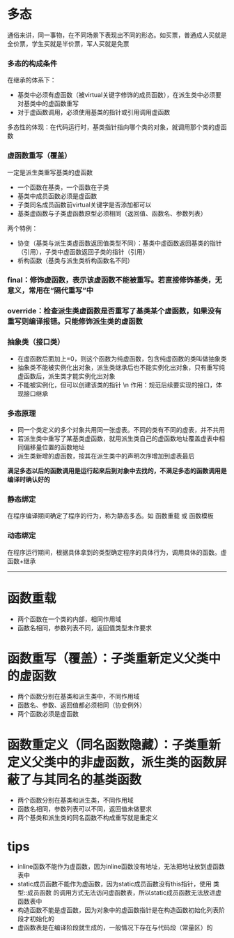 # 多态
通俗来讲，同一事物，在不同场景下表现出不同的形态。如买票，普通成人买就是全价票，学生买就是半价票，军人买就是免票

### 多态的构成条件
在继承的体系下：
+ 基类中必须有虚函数（被virtual关键字修饰的成员函数），在派生类中必须要对基类中的虚函数重写
+ 对于虚函数调用，必须使用基类的指针或引用调用虚函数

多态性的体现：在代码运行时，基类指针指向哪个类的对象，就调用那个类的虚函数

### 虚函数重写（覆盖）
一定是派生类重写基类的虚函数
+ 一个函数在基类，一个函数在子类
+ 基类中成员函数必须是虚函数
+ 子类同名成员函数前virtual关键字是否添加都可以
+ 基类虚函数与子类虚函数原型必须相同（返回值、函数名、参数列表）

两个特例：
+ 协变（基类与派生类虚函数返回值类型不同）：基类中虚函数返回基类的指针（引用），子类中虚函数返回子类的指针（引用）
+ 析构函数（基类与派生类析构函数名不同）

### final：修饰虚函数，表示该虚函数不能被重写。若直接修饰基类，无意义，常用在“隔代重写”中
### override：检查派生类虚函数是否重写了基类某个虚函数，如果没有重写则编译报错。只能修饰派生类的虚函数

### 抽象类（接口类）
+ 在虚函数后面加上=0，则这个函数为纯虚函数，包含纯虚函数的类叫做抽象类
+ 抽象类不能被实例化出对象，派生类继承后也不能实例化出对象，只有重写纯虚函数后，派生类才能实例化出对象
+ 不能被实例化，但可以创建该类的指针
\n
作用：规范后续要实现的接口，体现接口继承

### 多态原理
+ 同一个类定义的多个对象共用同一张虚表。不同的类有不同的虚表，并不共用
+ 若派生类中重写了某基类虚函数，就用派生类自己的虚函数地址覆盖虚表中相同偏移量位置的函数地址
+ 派生类新增的虚函数，按其在派生类中的声明次序增加到虚表最后

**满足多态以后的函数调用是运行起来后到对象中去找的，不满足多态的函数调用是编译时确认好的** 

### 静态绑定

在程序编译期间确定了程序的行为，称为静态多态。如 函数重载 或 函数模板

### 动态绑定

在程序运行期间，根据具体拿到的类型确定程序的具体行为，调用具体的函数。虚函数+继承

----------------------------------------------------------------------------------------------------
# 函数重载
+ 两个函数在一个类的内部，相同作用域
+ 函数名相同，参数列表不同，返回值类型未作要求

# 函数重写（覆盖）：子类重新定义父类中的虚函数

+ 两个函数分别在基类和派生类中，不同作用域
+ 函数名、参数、返回值都必须相同（协变例外）
+ 两个函数必须是虚函数

# 函数重定义（同名函数隐藏）：子类重新定义父类中的非虚函数，派生类的函数屏蔽了与其同名的基类函数

+ 两个函数分别在基类和派生类，不同作用域
+ 函数名相同，参数列表可以不同，返回值未做要求
+ 两个基类和派生类的同名函数不构成重写就是重定义


# tips
+ inline函数不能作为虚函数，因为inline函数没有地址，无法把地址放到虚函数表中
+ static成员函数不能作为虚函数，因为static成员函数没有this指针，使用 类型::成员函数 的调用方式无法访问虚函数表，所以static成员函数无法放进虚函数表中
+ 构造函数不能是虚函数，因为对象中的虚函数指针是在构造函数初始化列表阶段才初始化的
+ 虚函数表是在编译阶段就生成的，一般情况下存在与代码段（常量区）的
